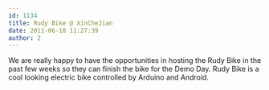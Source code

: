 ```yaml
---
id: 1134
title: Rudy Bike @ XinCheJian
date: 2011-06-18 11:27:39
author: 2
---
```


We are really happy to have the opportunities in hosting the Rudy Bike in the past few weeks so they can finish the bike for the Demo Day. Rudy Bike is a cool looking electric bike controlled by Arduino and Android.